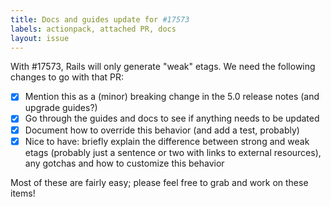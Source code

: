 ```yaml
---
title: Docs and guides update for #17573
labels: actionpack, attached PR, docs
layout: issue
---
```


With #17573, Rails will only generate "weak" etags. We need the following changes to go with that PR:
- [x] Mention this as a (minor) breaking change in the 5.0 release notes (and upgrade guides?)
- [x] Go through the guides and docs to see if anything needs to be updated
- [x] Document how to override this behavior (and add a test, probably)
- [x] Nice to have: briefly explain the difference between strong and weak etags (probably just a sentence or two with links to external resources), any gotchas and how to customize this behavior

Most of these are fairly easy; please feel free to grab and work on these items!

